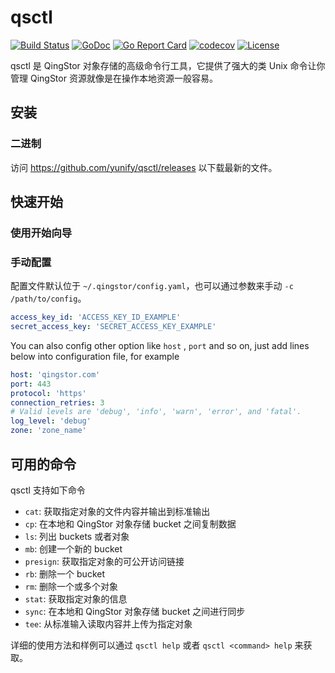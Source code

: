 # qsctl

[![Build Status](https://travis-ci.org/yunify/qsctl.svg?branch=master)](https://travis-ci.org/yunify/qsctl)
[![GoDoc](https://godoc.org/github.com/yunify/qsctl?status.svg)](https://godoc.org/github.com/yunify/qsctl)
[![Go Report Card](https://goreportcard.com/badge/github.com/yunify/qsctl)](https://goreportcard.com/report/github.com/yunify/qsctl)
[![codecov](https://codecov.io/gh/yunify/qsctl/branch/master/graph/badge.svg)](https://codecov.io/gh/yunify/qsctl)
[![License](https://img.shields.io/badge/license-apache%20v2-blue.svg)](https://github.com/yunify/qsctl/blob/master/LICENSE)

qsctl 是 QingStor 对象存储的高级命令行工具，它提供了强大的类 Unix 命令让你管理 QingStor 资源就像是在操作本地资源一般容易。

## 安装

### 二进制

访问 <https://github.com/yunify/qsctl/releases> 以下载最新的文件。

## 快速开始

### 使用开始向导

### 手动配置

配置文件默认位于 `~/.qingstor/config.yaml`，也可以通过参数来手动 `-c /path/to/config`。

```yaml
access_key_id: 'ACCESS_KEY_ID_EXAMPLE'
secret_access_key: 'SECRET_ACCESS_KEY_EXAMPLE'
```

You can also config other option like `host` , `port` and so on, just
add lines below into configuration file, for example

```yaml
host: 'qingstor.com'
port: 443
protocol: 'https'
connection_retries: 3
# Valid levels are 'debug', 'info', 'warn', 'error', and 'fatal'.
log_level: 'debug'
zone: 'zone_name'
```

## 可用的命令

qsctl 支持如下命令

- `cat`: 获取指定对象的文件内容并输出到标准输出
- `cp`: 在本地和 QingStor 对象存储 bucket 之间复制数据
- `ls`: 列出 buckets 或者对象
- `mb`: 创建一个新的 bucket
- `presign`: 获取指定对象的可公开访问链接
- `rb`: 删除一个 bucket
- `rm`: 删除一个或多个对象
- `stat`: 获取指定对象的信息
- `sync`: 在本地和 QingStor 对象存储 bucket 之间进行同步
- `tee`: 从标准输入读取内容并上传为指定对象

详细的使用方法和样例可以通过 `qsctl help` 或者 `qsctl <command> help` 来获取。
